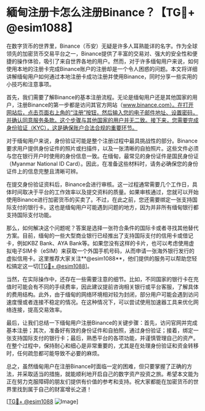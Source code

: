 # 緬甸注册卡怎么注册Binance？【TG💪+ @esim1088】

在数字货币的世界里，Binance（币安）无疑是许多人耳熟能详的名字。作为全球领先的加密货币交易平台之一，Binance提供了丰富的交易对、强大的安全性和便捷的操作体验，吸引了来自世界各地的用户。然而，对于许多缅甸用户来说，如何使用本地的注册卡完成Binance账户的注册却是一个令人困惑的问题。本文将详细讲解缅甸用户如何通过本地注册卡成功注册并使用Binance，同时分享一些实用的小技巧和注意事项。

首先，我们需要了解Binance的基本注册流程。无论是缅甸用户还是其他国家的用户，注册Binance的第一步都是访问其官方网站（www.binance.com）。在打开网站后，点击页面右上角的“注册”按钮，然后输入您的电子邮件地址、设置密码，并确认同意服务条款。这个步骤与其他国家的用户并无二致。接下来，您需要完成身份验证（KYC），这是确保账户合法合规的重要环节。

对于缅甸用户来说，身份验证可能是整个注册过程中最具挑战性的部分。Binance要求用户提供身份证件的照片或扫描件，以及一张清晰的自拍照片。这些文件必须与您在银行开户时使用的身份信息一致。在缅甸，最常见的身份证件是国民身份证（Myanmar National ID Card）。因此，在准备这些材料时，请务必确保您的身份证件上的信息完整且清晰可辨。

在提交身份验证资料后，Binance会进行审核。这一过程通常需要几个工作日，具体时间取决于平台的工作效率以及提交资料的质量。如果审核通过，您就可以开始使用Binance进行加密货币的买卖了。不过，在此之前，您还需要绑定一张支持国际支付的银行卡。这也是缅甸用户可能遇到问题的地方，因为并非所有缅甸银行都支持国际支付功能。

那么，如何解决这个问题呢？答案是选择一张符合条件的国际卡或者寻找其他替代方案。目前，缅甸的一些大型商业银行已经推出了支持国际支付的信用卡或借记卡，例如KBZ Bank、AYA Bank等。如果您没有这样的卡片，也可以考虑使用虚拟电子SIM卡（eSIM）来获取一个外国手机号码，从而申请一张海外银行发行的虚拟信用卡。这里推荐大家关注**@esim1088**，他们提供的服务可以帮助您轻松搞定这一切[[TG💪+ @esim1088](https://t.me/s/esim1088)]。

当然，在实际操作中，还存在一些需要注意的细节。比如，不同国家的银行卡在充值时可能会有不同的手续费率，因此建议提前咨询相关银行或平台客服，了解具体的费用结构。此外，由于缅甸的网络环境相对较为封闭，部分用户可能会遇到访问速度慢或者连接不稳定的情况。在这种情况下，可以尝试使用加速器工具来优化网络连接，提高交易效率。

最后，让我们总结一下缅甸用户注册Binance的关键步骤：首先，访问官网并完成基本注册；其次，准备好有效的身份证件和自拍照，通过身份验证；接着，绑定一张支持国际支付的银行卡；最后，熟悉平台的各项功能，并谨慎管理自己的资产。在整个过程中，保持耐心和细心是非常重要的，尤其是在处理身份验证和资金转移时，任何疏忽都可能导致不必要的麻烦。

总之，虽然缅甸用户在注册Binance时面临一定的困难，但只要掌握了正确的方法，并采取适当的措施，就能顺利地开启自己的数字资产投资之旅。希望本文能为正在努力克服障碍的朋友们提供有价值的参考和支持。祝大家都能在加密货币的世界里找到属于自己的财富增长之道！

[[TG💪+ @esim1088](https://t.me/s/esim1088) ![Image](https://i.postimg.cc/4NQfJmqS/Snipaste-2025-05-13-00-14-12.png)]
